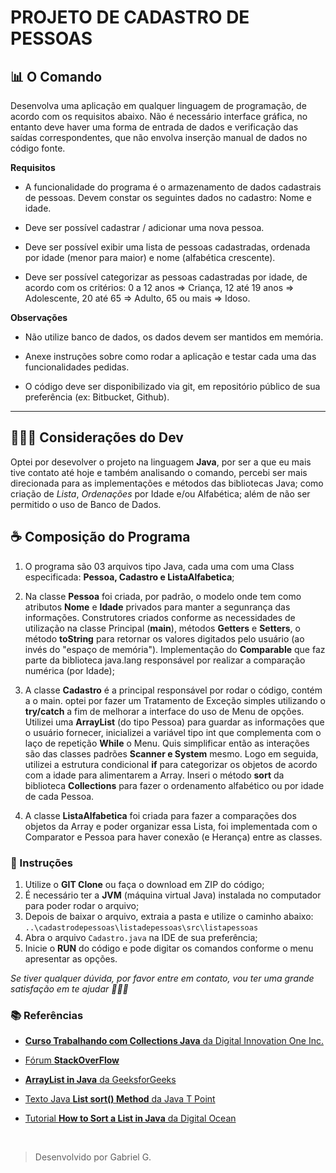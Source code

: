 # PROJETO DE CADASTRO DE PESSOAS

## 📊 O Comando

Desenvolva uma aplicação em qualquer linguagem de programação, de acordo com os requisitos abaixo. Não é necessário interface gráfica, no entanto deve haver uma forma de entrada de dados e verificação das saídas correspondentes, que não envolva inserção manual de dados no código fonte.

**Requisitos**

- A funcionalidade do programa é o armazenamento de dados cadastrais de pessoas. Devem constar os seguintes dados no cadastro: Nome e idade.

- Deve ser possível cadastrar / adicionar uma nova pessoa.

- Deve ser possível exibir uma lista de pessoas cadastradas, ordenada por idade (menor para maior) e nome (alfabética crescente).

- Deve ser possível categorizar as pessoas cadastradas por idade, de acordo com os critérios: 0 a 12 anos => Criança, 12 até 19 anos => Adolescente, 20 até 65 => Adulto, 65 ou mais => Idoso.

**Observações**

- Não utilize banco de dados, os dados devem ser mantidos em memória.

- Anexe instruções sobre como rodar a aplicação e testar cada uma das funcionalidades pedidas.

- O código deve ser disponibilizado via git, em repositório público de sua preferência (ex: Bitbucket, Github).

<hr>

## 👨🏽‍💻 Considerações do Dev

Optei por desevolver o projeto na linguagem **Java**, por ser a que eu mais tive contato até hoje e também analisando o comando, percebi ser mais direcionada para as implementações e métodos das bibliotecas Java; como criação de _Lista_, _Ordenações_ por Idade e/ou Alfabética; além de não ser permitido o uso de Banco de Dados.

## ☕ Composição do Programa

1. O programa são 03 arquivos tipo Java, cada uma com uma Class especificada: **Pessoa, Cadastro e ListaAlfabetica**;

2. Na classe **Pessoa** foi criada, por padrão, o modelo onde tem como atributos **Nome** e **Idade** privados para manter a segunrança das informações. Construtores criados conforme as necessidades de utilização na classe Principal (**main**), métodos **Getters** e **Setters**, o método **toString** para retornar os valores digitados pelo usuário (ao invés do "espaço de memória"). Implementação do **Comparable** que faz parte da biblioteca java.lang responsável por realizar a comparação numérica (por Idade);

3. A classe **Cadastro** é a principal responsável por rodar o código, contém a o main. optei por fazer um Tratamento de Exceção simples utilizando o **try/catch** a fim de melhorar a interface do uso de Menu de opções. Utilizei uma **ArrayList** (do tipo Pessoa) para guardar as informações que o usuário fornecer, inicializei a variável tipo int que complementa com o laço de repetição **While** o Menu. Quis simplificar então as interações são das classes padrões **Scanner e System** mesmo. Logo em seguida, utilizei a estrutura condicional **if** para categorizar os objetos de acordo com a idade para alimentarem a Array. Inseri o método **sort** da biblioteca **Collections** para fazer o ordenamento alfabético ou por idade de cada Pessoa.

4. A classe **ListaAlfabetica** foi criada para fazer a comparações dos objetos da Array e poder organizar essa Lista, foi implementada com o Comparator e Pessoa para haver conexão (e Herança) entre as classes.

### 💾 Instruções

1. Utilize o **GIT Clone** ou faça o download em ZIP do código;
2. É necessário ter a **JVM** (máquina virtual Java) instalada no computador para poder rodar o arquivo;
3. Depois de baixar o arquivo, extraia a pasta e utilize o caminho abaixo: <br>
   `..\cadastrodepessoas\listadepessoas\src\listapessoas`
4. Abra o arquivo `Cadastro.java` na IDE de sua preferência;
5. Inicie o **RUN** do código e pode digitar os comandos conforme o menu apresentar as opções.
   <br>

*Se tiver qualquer dúvida, por favor entre em contato, vou ter uma grande satisfação em te ajudar 🙋🏽‍♂️*
  
### 📚 Referências

- [**Curso Trabalhando com Collections Java** da Digital Innovation One Inc.](https://web.dio.me/course/trabalhando-com-collections-java/learning/a34f3db6-de2b-44fa-a059-6ae7785695cc)

- [Fórum **StackOverFlow**](https://pt.stackoverflow.com/)

- [**ArrayList in Java** da GeeksforGeeks](https://www.geeksforgeeks.org/arraylist-in-java/?ref=gcse)

- [Texto Java **List sort() Method** da Java T Point](https://www.javatpoint.com/java-list-sort-method?msclkid=83197a03ab1811ec874365278e3540ad)

- [Tutorial **How to Sort a List in Java** da Digital Ocean](https://www.digitalocean.com/community/tutorials/java-sort-list?msclkid=8319900dab1811ec8be249f47c75605c.)

<br>

> Desenvolvido por Gabriel G.
